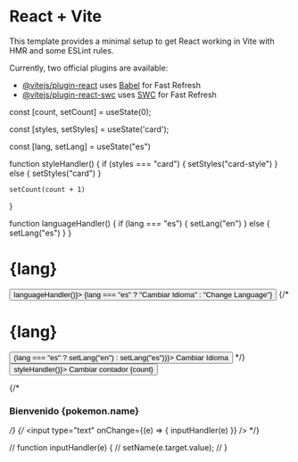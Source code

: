 # React + Vite

This template provides a minimal setup to get React working in Vite with HMR and some ESLint rules.

Currently, two official plugins are available:

- [@vitejs/plugin-react](https://github.com/vitejs/vite-plugin-react/blob/main/packages/plugin-react/README.md) uses [Babel](https://babeljs.io/) for Fast Refresh
- [@vitejs/plugin-react-swc](https://github.com/vitejs/vite-plugin-react-swc) uses [SWC](https://swc.rs/) for Fast Refresh

const [count, setCount] = useState(0);

const [styles, setStyles] = useState('card');

const [lang, setLang] = useState("es")

function styleHandler() {
    if (styles === "card") {
      setStyles("card-style")
    } else {
      setStyles("card")
    }

    setCount(count + 1)
  }

  function languageHandler() {
    if (lang === "es") {
      setLang("en")
    } else {
      setLang("es")
    }
  }

<div>
        <h1>{lang}</h1>
        <button onClick={() => languageHandler()}>
          {lang === "es" ? "Cambiar Idioma" : "Change Language"}
        </button>
        {/* <h1>{lang}</h1>
        <button onClick={() => (lang === "es" ? setLang("en") : setLang("es"))}>
          Cambiar Idioma
        </button> */}
      </div>
      <div className={styles}>
        <button onClick={() => styleHandler()}>
          Cambiar contador {count}
        </button>
      </div>


{/* <h3>Bienvenido {pokemon.name}
          <img src={pokemon?.sprites?.other.dream_world.front_default} alt="" />
        </h3> */}
        {/* <input type="text" onChange={(e) => {
          inputHandler(e)
        }} /> */}

 // function inputHandler(e) {
  //   setName(e.target.value);
  // }